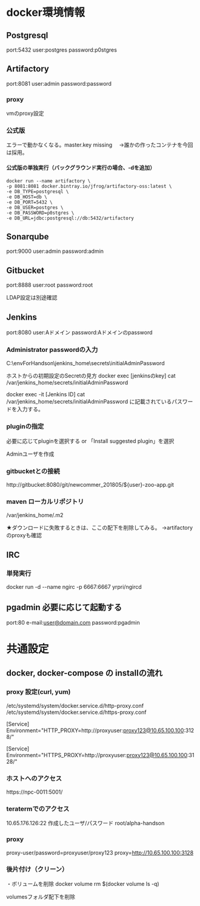 # docker環境情報

## Postgresql

port:5432
user:postgres
password:p0stgres

## Artifactory

port:8081
user:admin
password:password

### proxy

vmのproxy設定

### 公式版

エラーで動かなくなる。master.key missing
　→誰かの作ったコンテナを今回は採用。

#### 公式版の単独実行（バックグラウンド実行の場合、-dを追加）
```
docker run --name artifactory \
-p 8081:8081 docker.bintray.io/jfrog/artifactory-oss:latest \
-e DB_TYPE=postgresql \
-e DB_HOST=db \
-e DB_PORT=5432 \
-e DB_USER=postgres \
-e DB_PASSWORD=p0stgres \
-e DB_URL=jdbc:postgresql://db:5432/artifactory
```

## Sonarqube

port:9000
user:admin
password:admin

## Gitbucket

port:8888
user:root
password:root

LDAP設定は別途確認

## Jenkins

port:8080
user:Aドメイン
password:Aドメインのpassword

### Administrator passwordの入力

C:\envForHandson\jenkins_home\secrets\initialAdminPassword

ホストからの初期設定のSecretの見方
docker exec [jenkinsのkey] cat /var/jenkins_home/secrets/initialAdminPassword

docker exec -it [Jenkins ID] cat /var/jenkins_home/secrets/initialAdminPassword
に記載されているパスワードを入力する。

### pluginの指定

必要に応じてpluginを選択する or
「Install suggested plugin」を選択

Adminユーザを作成

### gitbucketとの接続

http://gitbucket:8080/git/newcommer_201805/${user}-zoo-app.git

### maven ローカルリポジトリ

/var/jenkins_home/.m2

★ダウンロードに失敗するときは、ここの配下を削除してみる。
→artifactoryのproxyも確認

## IRC

### 単発実行

docker run -d --name ngirc -p 6667:6667  yrpri/ngircd

## pgadmin 必要に応じて起動する

port:80
e-mail:user@domain.com
password:pgadmin

# 共通設定

## docker, docker-compose の installの流れ

### proxy 設定(curl, yum)

  /etc/systemd/system/docker.service.d/http-proxy.conf
  /etc/systemd/system/docker.service.d/https-proxy.conf

[Service]
Environment="HTTP_PROXY=http://proxyuser:proxy123@10.65.100.100:3128/"

[Service]
Environment="HTTPS_PROXY=http://proxyuser:proxy123@10.65.100.100:3128/"

### ホストへのアクセス

https://npc-0011:5001/

### teratermでのアクセス

10.65.176.126:22
作成したユーザ/パスワード
root/alpha-handson

### proxy

proxy-user/password=proxyuser/proxy123
proxy=http://10.65.100.100:3128

### 後片付け（クリーン）

・ボリュームを削除
docker volume rm $(docker volume ls -q)

volumesフォルダ配下を削除
